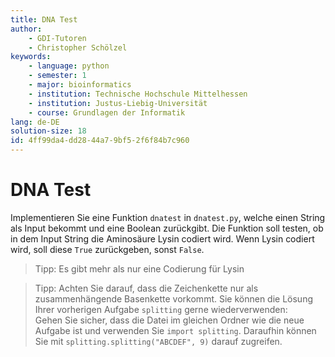 ```yaml
---
title: DNA Test
author:
    - GDI-Tutoren
    - Christopher Schölzel
keywords:
    - language: python
    - semester: 1
    - major: bioinformatics
    - institution: Technische Hochschule Mittelhessen
    - institution: Justus-Liebig-Universität
    - course: Grundlagen der Informatik
lang: de-DE
solution-size: 18
id: 4ff99da4-dd28-44a7-9bf5-2f6f84b7c960
---
```


# DNA Test
Implementieren Sie eine Funktion `dnatest` in `dnatest.py`, welche einen String als Input bekommt und eine Boolean zurückgibt. Die Funktion soll testen, ob in dem Input String die Aminosäure Lysin codiert wird. Wenn Lysin codiert wird, soll diese `True` zurückgeben, sonst `False`.

> Tipp: Es gibt mehr als nur eine Codierung für Lysin

> Tipp: Achten Sie darauf, dass die Zeichenkette nur als zusammenhängende Basenkette vorkommt. Sie können die Lösung Ihrer vorherigen Aufgabe `splitting` gerne wiederverwenden: \
> Gehen Sie sicher, dass die Datei im gleichen Ordner wie die neue Aufgabe ist und verwenden Sie `import splitting`.
> Daraufhin können Sie mit `splitting.splitting("ABCDEF", 9)` darauf zugreifen.